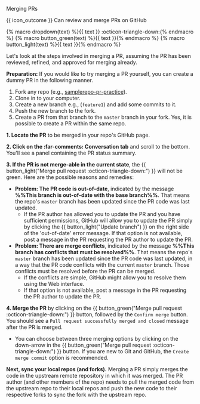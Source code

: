 <span id="title">Merging PRs</span>

<span id="prereqs"></span>

<span id="outcomes">{{ icon_outcome }} Can review and merge PRs on GitHub</span>

{% macro dropdown(text) %}<span class="btn btn-light border">{{ text }} :octicon-triangle-down:</span>{% endmacro %}
{% macro button_green(text) %}<span class="btn btn-success ps-1 pe-1 pb-0 pt-0">{{ text }}</span>{% endmacro %}
{% macro button_light(text) %}<span class="btn btn-light ps-1 pe-1 pb-0 pt-0 border">{{ text }}</span>{% endmacro %}

<div id="body">

Let's look at the steps involved in merging a PR, assuming the PR has been reviewed, refined, and approved for merging already.

**Preparation:** If you would like to try merging a PR yourself, you can create a dummy PR in the following manner.
1. Fork any repo (e.g., [samplerepo-pr-practice](https://github.com/se-edu/samplerepo-pr-practice)).
1. Clone in to your computer.
1. Create a new branch e.g., (`feature1`) and add some commits to it.
1. Push the new branch to the fork.
1. Create a PR from that branch to the `master` branch in your fork. Yes, it is possible to create a PR within the same repo.

**1. Locate the PR** to be merged in your repo's GitHub page.

**2. Click on the <span class="tab">:far-comments: Conversation</span> tab** and scroll to the bottom. You'll see a panel containing the PR status summary.<br>
<pic eager src="{{baseUrl}}/gitAndGithub/managePRs/images/mergePr.png" width="800" />

**3. If the PR is not merge-able in the current state**, the {{ button_light("Merge pull request :octicon-triangle-down:") }} will not be green. Here are the possible reasons and remedies:

* **Problem: The PR code is out-of-date**, indicated by the message **%%This branch is out-of-date with the base branch%%**. That means the repo's `master` branch has been updated since the PR code was last updated.
  * If the PR author has allowed you to update the PR and you have sufficient permissions, GitHub will allow you to update the PR simply by clicking the {{ button_light("Update branch") }} on the right side of the 'out-of-date' error message.
    If that option is not available, post a message in the PR requesting the PR author to update the PR.
* **Problem: There are merge conflicts**, indicated by the message **%%This branch has conflicts that must be resolved%%**. That means the repo's `master` branch has been updated since the PR code was last updated, in a way that the PR code conflicts with the current `master` branch. Those <trigger trigger="click" for="modal:managePRs-mergeConflics">conflicts must be resolved</trigger>  before the PR can be merged.
  * If the conflicts are simple, GitHub might allow you to resolve them using the Web interface.
  * If that option is not available, post a message in the PR requesting the PR author to update the PR.

<modal large header="Tools → Git & GitHub → Merge Conflicts" id="modal:managePRs-mergeConflics">
  <include src="../mergeConflicts/unit-inElsewhere-asFlat.md" boilerplate/>
</modal>

**4. Merge the PR** by clicking on the {{ button_green("Merge pull request :octicon-triangle-down:") }} button, followed by the `Confirm merge` button. You should see a `Pull request successfully merged and closed` message after the PR is merged.<br>

* You can choose between three merging options by clicking on the down-arrow in the {{ button_green("Merge pull request :octicon-triangle-down:") }} button. If you are new to Git and GitHub, the `Create merge commit` option is recommended.

**Next, sync your local repos (and forks).** Merging a PR simply merges the code in the upstream remote repository in which it was merged. The PR author (and other members of the repo) needs to pull the merged code from the upstream repo to their local repos and push the new code to their respective forks to sync the fork with the upstream repo.

</div>

<div id="extras">
</div>
